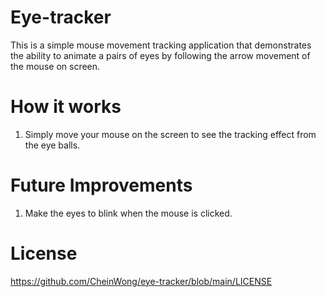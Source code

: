 # Eye-tracker
This is a simple mouse movement tracking application that demonstrates the ability to animate a pairs of eyes by following the arrow movement of the mouse on screen.

# How it works
1. Simply move your mouse on the screen to see the tracking effect from the eye balls.

# Future Improvements
1. Make the eyes to blink when the mouse is clicked.

# License
https://github.com/CheinWong/eye-tracker/blob/main/LICENSE
